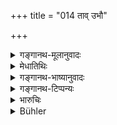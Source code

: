 +++
title = "014 ताव् उभौ"

+++

<details><summary>गङ्गानथ-मूलानुवादः</summary>

Both of these, the ‘Great Principle’ and the ‘Conscious Being,’ united with the material substances, subsist in Him who resides in all things, pervading them all.—(14)
</details>

<details><summary>मेधातिथिः</summary>

**उच्चावचेषु** बहुविधेषु नानारूपेषु **भूतेषु** सर्वेषु यः **स्थितो** **व्याप्य** तानि भूतानि । **तिष्ठतः** संश्रयतः । अतश् च सर्वकर्मकर्तृत्वम्, तिष्ठतेर् अनेकार्थत्वात् । 

- को ऽसाव् **उच्चावचेषु भूतेषु** **व्याप्य** स्थितः ।
</details>

<details><summary>गङ्गानथ-भाष्यानुवादः</summary>

‘*Manifold*’— of various kinds and forms.

‘*Things*’— all entities.

‘*Who resides*, *pervading*’— all those things.

‘*In him these two subsist*’— The term ‘*sthitaḥ*’ is taken as a transitive verb, the root ‘*sthā*’ being capable of several denotations.

“Who is ho who resides pervading the manifold things?”

The Supremo Self, who is beyond the animate and inanimate world, of the nature of Highest Bliss, who is going to be described later on.

‘*United to material substances*’—*i.e*., the five substances.

‘*The Great* *Principle*’— described under [Verse 13], as that ‘through which he experiences pleasures and pains.’

‘*The Conscious Being*’— described in [Verse 12].

These two are said to ‘*subsist*’ in the Supreme Self, because the entire Universe subsists in It; every effect *subsists* in its cause; and it is on the basis of this that these two are said to ‘*subsist*’ in the Supreme Self. Says the revered Vyāsa—‘In this world there are two
*Puruṣas*, the Perishable and the Imperishable; the Perishable one
consists of all material substances, and the unchangeable entity is culled ‘Imperishable,’—Here the term ‘perishable’ stands for the entire phenomenal world; and ‘imperishable’ for the Original Cause, which is also spoken of as ‘Unchanging,’ as in its causal form, it does not perish even at Universal Dissolution. Or ‘perishable’ may stand for the Body, and ‘imperishable’ for the ‘Conscious Being’ (*Kṣetrajna*); the latter being called ‘Unchangeable,’ because till Final Liberation is attained, he retains his character of being the *doer* (of acts) and
*experiencer* (of results). (Vyāsa goes on)—‘The Highest Puruṣa is
different from these two, and is called the *Supreme* Self, who, being the infallible Lord, who pervades and sustains the three worlds’ (Bhagavadgītā, 15.16.17).—14
</details>

<details><summary>गङ्गानथ-टिप्पन्यः</summary>

‘*Vyāpya*.’—‘Pervade,’ (Govindarāja),—‘rest on’ (Kullūka);—‘Conceal through illusion’ (Nārāyaṇa).
</details>

<details><summary>भारुचिः</summary>

**महच्**छब्देन तद् एवान्तःकरणं गृह्यते लिङ्गादिशब्दपर्यायः । **क्षेत्रज्ञस्** तु कामाधिकारपुरुषः सुखदुःखोपभोक्ता । **उच्चावचेषु भूतेष्व्** औत्तराधर्येण व्यवस्थितेष्व् इत्य् अर्थः । बहुलपर्यायो वायम् **उच्चावच**सब्दः । बहुष्व् इत्य् अर्थः, स्थितं तं परमात्मानं चेतनाचेतनव्यतिरिक्तम् उपरिष्टाद् वक्ष्यमाणम् । व्याप्य तिष्ठतः संश्रय इत्य् अर्थः । तथा च व्यासः-
</details>

<details><summary>Bühler</summary>

014	These two, the Great One and the Kshetragna, who are closely united with the elements, pervade him who resides in the multiform created beings.
</details>
